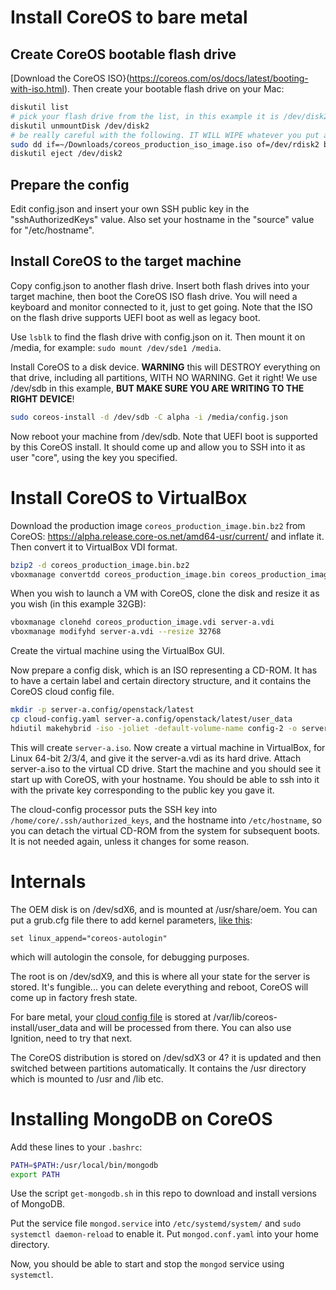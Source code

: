 # Install CoreOS to bare metal

## Create CoreOS bootable flash drive

[Download the CoreOS ISO}(https://coreos.com/os/docs/latest/booting-with-iso.html). Then create your bootable flash drive on your Mac:

```bash
diskutil list
# pick your flash drive from the list, in this example it is /dev/disk2
diskutil unmountDisk /dev/disk2
# be really careful with the following. IT WILL WIPE whatever you put as of= WITH NO WARNING. note "rdisk2" not "disk2". 
sudo dd if=~/Downloads/coreos_production_iso_image.iso of=/dev/rdisk2 bs=1m
diskutil eject /dev/disk2
```

## Prepare the config

Edit config.json and insert your own SSH public key in the "sshAuthorizedKeys" value. Also set your hostname in the "source" value for "/etc/hostname".

## Install CoreOS to the target machine

Copy config.json to another flash drive. Insert both flash drives into your target machine, then boot the CoreOS ISO flash drive. You will need a keyboard and monitor connected to it, just to get going. Note that the ISO on the flash drive supports UEFI boot as well as legacy boot.

Use `lsblk` to find the flash drive with config.json on it. Then mount it on /media, for example: `sudo mount /dev/sde1 /media`.

Install CoreOS to a disk device. **WARNING** this will DESTROY everything on that drive, including all partitions, WITH NO WARNING. Get it right! We use /dev/sdb in this example, **BUT MAKE SURE YOU ARE WRITING TO THE RIGHT DEVICE**!

```bash
sudo coreos-install -d /dev/sdb -C alpha -i /media/config.json
```

Now reboot your machine from /dev/sdb. Note that UEFI boot is supported by this CoreOS install. It should come up and allow you to SSH into it as user "core", using the key you specified.

# Install CoreOS to VirtualBox

Download the production image `coreos_production_image.bin.bz2` from CoreOS:  https://alpha.release.core-os.net/amd64-usr/current/ and inflate it. Then convert it to VirtualBox VDI format.

```bash
bzip2 -d coreos_production_image.bin.bz2
vboxmanage convertdd coreos_production_image.bin coreos_production_image.vdi --format VDI
```

When you wish to launch a VM with CoreOS, clone the disk and resize it as you wish (in this example 32GB):

```bash
vboxmanage clonehd coreos_production_image.vdi server-a.vdi
vboxmanage modifyhd server-a.vdi --resize 32768
```

Create the virtual machine using the VirtualBox GUI.

Now prepare a config disk, which is an ISO representing a CD-ROM. It has to have a certain label and certain directory structure, and it contains the CoreOS cloud config file.

```bash
mkdir -p server-a.config/openstack/latest
cp cloud-config.yaml server-a.config/openstack/latest/user_data
hdiutil makehybrid -iso -joliet -default-volume-name config-2 -o server-a server-a.config
```

This will create `server-a.iso`. Now create a virtual machine in VirtualBox, for Linux 64-bit 2/3/4, and give it the server-a.vdi as its hard drive. Attach server-a.iso to the virtual CD drive. Start the machine and you should see it start up with CoreOS, with your hostname. You should be able to ssh into it with the private key corresponding to the public key you gave it.

The cloud-config processor puts the SSH key into `/home/core/.ssh/authorized_keys`, and the hostname into `/etc/hostname`, so you can detach the virtual CD-ROM from the system for subsequent boots. It is not needed again, unless it changes for some reason.

# Internals

The OEM disk is on /dev/sdX6, and is mounted at /usr/share/oem. You can put a grub.cfg file there to add kernel parameters, [like this](https://coreos.com/os/docs/latest/other-settings.html):

```
set linux_append="coreos-autologin"
```

which will autologin the console, for debugging purposes.

The root is on /dev/sdX9, and this is where all your state for the server is stored. It's fungible... you can delete everything and reboot, CoreOS will come up in factory fresh state.

For bare metal, your [cloud config file](https://coreos.com/os/docs/latest/cloud-config.html) is stored at /var/lib/coreos-install/user_data and will be processed from there. You can also use Ignition, need to try that next.

The CoreOS distribution is stored on /dev/sdX3 or 4? it is updated and then switched between partitions automatically. It contains the /usr directory which is mounted to /usr and /lib etc.

# Installing MongoDB on CoreOS

Add these lines to your `.bashrc`:

```bash
PATH=$PATH:/usr/local/bin/mongodb
export PATH
```

Use the script `get-mongodb.sh` in this repo to download and install versions of MongoDB.

Put the service file `mongod.service` into `/etc/systemd/system/` and `sudo systemctl daemon-reload` to enable it. Put `mongod.conf.yaml` into your home directory.

Now, you should be able to start and stop the `mongod` service using `systemctl`.
